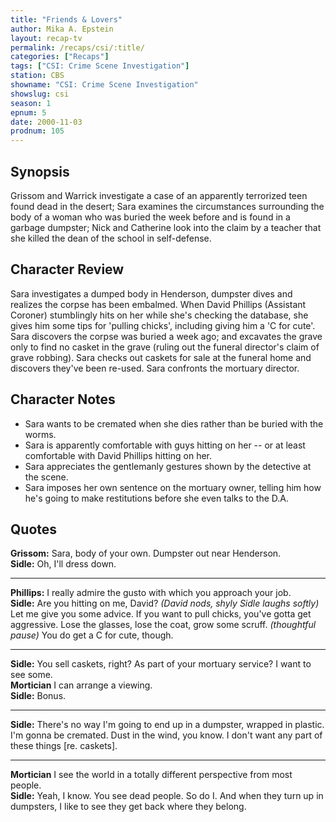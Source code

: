 ```yaml
---
title: "Friends & Lovers"
author: Mika A. Epstein
layout: recap-tv
permalink: /recaps/csi/:title/
categories: ["Recaps"]
tags: ["CSI: Crime Scene Investigation"]
station: CBS
showname: "CSI: Crime Scene Investigation"
showslug: csi
season: 1
epnum: 5
date: 2000-11-03
prodnum: 105  
---
```


## Synopsis

Grissom and Warrick investigate a case of an apparently terrorized teen found dead in the desert; Sara examines the circumstances surrounding the body of a woman who was buried the week before and is found in a garbage dumpster; Nick and Catherine look into the claim by a teacher that she killed the dean of the school in self-defense.

## Character Review

Sara investigates a dumped body in Henderson, dumpster dives and realizes the corpse has been embalmed. When David Phillips (Assistant Coroner) stumblingly hits on her while she's checking the database, she gives him some tips for 'pulling chicks', including giving him a 'C for cute'. Sara discovers the corpse was buried a week ago; and excavates the grave only to find no casket in the grave (ruling out the funeral director's claim of grave robbing). Sara checks out caskets for sale at the funeral home and discovers they've been re-used. Sara confronts the mortuary director.

## Character Notes

* Sara wants to be cremated when she dies rather than be buried with the worms.  
* Sara is apparently comfortable with guys hitting on her -- or at least comfortable with David Phillips hitting on her.  
* Sara appreciates the gentlemanly gestures shown by the detective at the scene.  
* Sara imposes her own sentence on the mortuary owner, telling him how he's going to make restitutions before she even talks to the D.A.

## Quotes

**Grissom:** Sara, body of your own. Dumpster out near Henderson.  
**Sidle:** Oh, I'll dress down.  

- - -

**Phillips:** I really admire the gusto with which you approach your job.  
**Sidle:** Are you hitting on me, David? _(David nods, shyly_ _Sidle laughs softly)_ Let me give you some advice. If you want to pull chicks, you've gotta get aggressive. Lose the glasses, lose the coat, grow some scruff. _(thoughtful pause)_ You do get a C for cute, though.  

- - -

**Sidle:** You sell caskets, right? As part of your mortuary service? I want to see some.  
**Mortician** I can arrange a viewing.  
**Sidle:** Bonus.  

- - -

**Sidle:** There's no way I'm going to end up in a dumpster, wrapped in plastic. I'm gonna be cremated. Dust in the wind, you know. I don't want any part of these things [re. caskets].

- - -

**Mortician** I see the world in a totally different perspective from most people.  
**Sidle:** Yeah, I know. You see dead people. So do I. And when they turn up in dumpsters, I like to see they get back where they belong.
